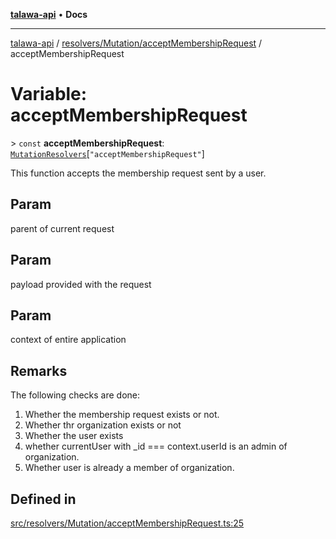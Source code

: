 [**talawa-api**](../../../../README.md) • **Docs**

***

[talawa-api](../../../../modules.md) / [resolvers/Mutation/acceptMembershipRequest](../README.md) / acceptMembershipRequest

# Variable: acceptMembershipRequest

\> `const` **acceptMembershipRequest**: [`MutationResolvers`](../../../../types/generatedGraphQLTypes/type-aliases/MutationResolvers.md)\[`"acceptMembershipRequest"`\]

This function accepts the membership request sent by a user.

## Param

parent of current request

## Param

payload provided with the request

## Param

context of entire application

## Remarks

The following checks are done:
1. Whether the membership request exists or not.
2. Whether thr organization exists or not
3. Whether the user exists
4. whether currentUser with _id === context.userId is an admin of organization.
5. Whether user is already a member of organization.

## Defined in

[src/resolvers/Mutation/acceptMembershipRequest.ts:25](https://github.com/PalisadoesFoundation/talawa-api/blob/bba5d82264abb62b9e358a3d3fe1af18a8a8f6e4/src/resolvers/Mutation/acceptMembershipRequest.ts#L25)
